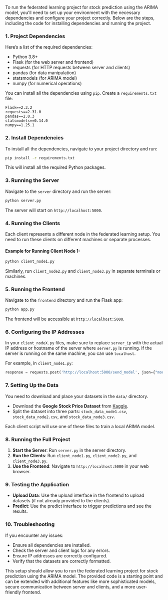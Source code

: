 To run the federated learning project for stock prediction using the ARIMA model, you'll need to set up your environment with the necessary dependencies and configure your project correctly. Below are the steps, including the code for installing dependencies and running the project.

### 1. **Project Dependencies**

Here’s a list of the required dependencies:

- Python 3.8+
- Flask (for the web server and frontend)
- requests (for HTTP requests between server and clients)
- pandas (for data manipulation)
- statsmodels (for ARIMA model)
- numpy (for numerical operations)

You can install all the dependencies using `pip`. Create a `requirements.txt` file:

```plaintext
Flask==2.3.2
requests==2.31.0
pandas==2.0.3
statsmodels==0.14.0
numpy==1.25.1
```

### 2. **Install Dependencies**

To install all the dependencies, navigate to your project directory and run:

```bash
pip install -r requirements.txt
```

This will install all the required Python packages.

### 3. **Running the Server**

Navigate to the `server` directory and run the server:

```bash
python server.py
```

The server will start on `http://localhost:5000`.

### 4. **Running the Clients**

Each client represents a different node in the federated learning setup. You need to run these clients on different machines or separate processes.

#### Example for Running Client Node 1:

```bash
python client_node1.py
```

Similarly, run `client_node2.py` and `client_node3.py` in separate terminals or machines.

### 5. **Running the Frontend**

Navigate to the `frontend` directory and run the Flask app:

```bash
python app.py
```

The frontend will be accessible at `http://localhost:5000`.

### 6. **Configuring the IP Addresses**

In your `client_nodeX.py` files, make sure to replace `server_ip` with the actual IP address or hostname of the server where `server.py` is running. If the server is running on the same machine, you can use `localhost`.

For example, in `client_node1.py`:

```python
response = requests.post('http://localhost:5000/send_model', json={"model_params": local_model_params.tolist()})
```

### 7. **Setting Up the Data**

You need to download and place your datasets in the `data/` directory.

- Download the **Google Stock Price Dataset** from [Kaggle](https://www.kaggle.com/datasets/ehallmar/google-stock-price-dataset).
- Split the dataset into three parts: `stock_data_node1.csv`, `stock_data_node2.csv`, and `stock_data_node3.csv`.

Each client script will use one of these files to train a local ARIMA model.

### 8. **Running the Full Project**

1. **Start the Server**: Run `server.py` in the server directory.
2. **Run the Clients**: Run `client_node1.py`, `client_node2.py`, and `client_node3.py`.
3. **Use the Frontend**: Navigate to `http://localhost:5000` in your web browser.

### 9. **Testing the Application**

- **Upload Data**: Use the upload interface in the frontend to upload datasets (if not already provided to the clients).
- **Predict**: Use the predict interface to trigger predictions and see the results.

### 10. **Troubleshooting**

If you encounter any issues:

- Ensure all dependencies are installed.
- Check the server and client logs for any errors.
- Ensure IP addresses are correctly configured.
- Verify that the datasets are correctly formatted.

This setup should allow you to run the federated learning project for stock prediction using the ARIMA model. The provided code is a starting point and can be extended with additional features like more sophisticated models, secure communication between server and clients, and a more user-friendly frontend.
